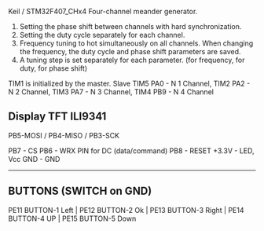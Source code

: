 Keil / STM32F407_CHx4
Four-channel meander generator.
1. Setting the phase shift between channels with hard synchronization.
2. Setting the duty cycle separately for each channel.
3. Frequency tuning to hot simultaneously on all channels. When changing the frequency, the duty cycle and phase shift parameters are saved.
4. A tuning step is set separately for each parameter. (for frequency, for duty, for phase shift)

TIM1 is initialized by the master.
Slave TIM5 PA0 - N 1 Channel, TIM2 PA2 - N 2 Channel,
      TIM3 PA7 - N 3 Channel, TIM4 PB9 - N 4 Channel 

Display TFT ILI9341
---------------------------------------------------------
PB5-MOSI / PB4-MISO / PB3-SCK
  		
PB7 	- CS
PB6 	- WRX PIN for DC (data/command)
PB8 	- RESET
+3.3V	- LED, Vcc
GND	- GND
_________________________________________________________
BUTTONS (SWITCH on GND)
---------------------------------------------------------
PE11 BUTTON-1 Left | PE12 BUTTON-2 Ok | PE13 BUTTON-3 Right | 
PE14 BUTTON-4 UP   | PE15 BUTTON-5 Down
